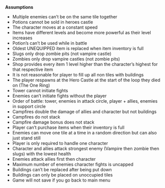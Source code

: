 **Assumptions**


* Multiple enemies can’t be on the same tile together
* Potions cannot be sold in heroes castle
* The character moves at a constant speed
* Items have different levels and become more powerful as their level increases
* Potion’s can’t be used while in battle
* Oldest UNEQUIPPED item is replaced when item inventory is full
* Slugs only drop zombie pits (not vampire castle)
* Zombies only drop vampire castles (not zombie pits)
* Shop provides every item 1 level higher than the character’s highest for that respective item
* It is not reasonable for player to fill up all non tiles with buildings
* The player respawns at the Hero Castle at the start of the loop they died on (The One Ring)
* Tower cannot initiate fights
* Enemies can’t initiate fights without the player
* Order of battle: tower, enemies in attack circle, player + allies, enemies in support circle
* Campfires double the damage of allies and character but not buildings
* Campfires do not stack
* Campfire damage bonus does not stack
* Player can’t purchase items when their inventory is full
* Enemies can move one tile at a time in a random direction but can also just stand still
* Player is only required to handle one character
* Character and allies attack strongest enemy (Vampire then zombie then slugs) with the lowest health
* Enemies attack allies first then character
* Maximum number of enemies character fights is uncapped
* Buildings can’t be replaced after being put down
* Buildings can only be placed on unoccupied tiles
* Game will not save if you go back to main menu
